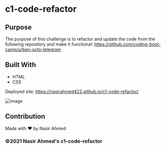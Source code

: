 # c1-code-refactor

## Purpose
The purpose of this challenge is to refactor and update the code from the following repository and make it functional: https://github.com/coding-boot-camp/urban-octo-telegram

## Built With
* HTML
* CSS

Deployed site: https://nasirahmed422.github.io/c1-code-refactor/

![image](https://user-images.githubusercontent.com/65471245/146992628-bc9797f3-7656-4496-8ad5-67f1e1ed4c16.png)

## Contribution
Made with ❤️ by Nasir Ahmed

### ©️2021 Nasir Ahmed's c1-code-refactor
